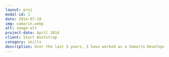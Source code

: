 ```yaml
---
layout: proj
modal-id: 1
date: 2014-07-18
img: xamarin.webp
alt: image-alt
project-date: April 2014
client: Start Bootstrap
category: skills
description: Over the last 3 years, I have worked as a Xamarin Developer for a Start Up in Timisoara, Romania. In this period, I participated in creating multiple Xamarin iOS & Android application in domains such as Recruitment, Education, Aviation, Finance, Healthcare and , Marketing and Travel.
---
```

